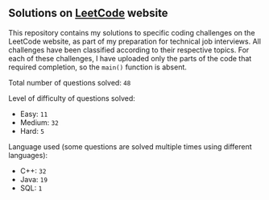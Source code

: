 ## Solutions on [LeetCode](https://leetcode.com/) website

This repository contains my solutions to specific coding challenges on the LeetCode website, as part of my preparation for technical job interviews. All challenges have been classified according to their respective topics. For each of these challenges, I have uploaded only the parts of the code that required completion, so the `main()` function is absent.

Total number of questions solved: `48`

Level of difficulty of questions solved:
* Easy: `11`
* Medium: `32`
* Hard: `5`

Language used (some questions are solved multiple times using different languages):
* C++: `32`
* Java: `19`
* SQL: `1`
